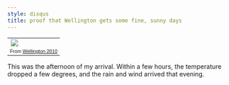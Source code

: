```yaml
---
style: disqus
title: proof that Wellington gets some fine, sunny days
---
```


<table style="width:auto;"><tr><td><a href="http://picasaweb.google.com/lh/photo/Y8IH2KTiPb70-9O9U-yvfQ?feat=embedwebsite"><img src="http://lh6.ggpht.com/_Dz2jhFg5I3c/S1EtlV47dEI/AAAAAAAAAcA/mzHxjt7KYd4/s144/IMG_1192.JPG" /></a></td></tr><tr><td style="font-family:arial,sans-serif; font-size:11px; text-align:right">From <a href="http://picasaweb.google.com/claudinec/Wellington2010?feat=embedwebsite">Wellington 2010</a></td></tr></table>

This was the afternoon of my arrival. Within a few hours, the temperature dropped a few degrees, and the rain and wind arrived that evening.
